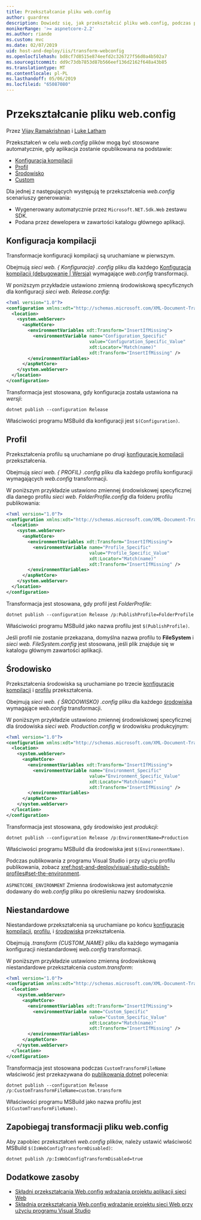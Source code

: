 ```yaml
---
title: Przekształcanie pliku web.config
author: guardrex
description: Dowiedz się, jak przekształcić pliku web.config, podczas publikowania aplikacji ASP.NET Core.
monikerRange: '>= aspnetcore-2.2'
ms.author: riande
ms.custom: mvc
ms.date: 02/07/2019
uid: host-and-deploy/iis/transform-webconfig
ms.openlocfilehash: bd8cf7d8515e874eefd2c326727f56d0a4b502a7
ms.sourcegitcommit: dd9c73db7853d87b566eef136d2162f648a43b85
ms.translationtype: MT
ms.contentlocale: pl-PL
ms.lasthandoff: 05/06/2019
ms.locfileid: "65087080"
---
```

# <a name="transform-webconfig"></a>Przekształcanie pliku web.config

Przez [Vijay Ramakrishnan](https://github.com/vijayrkn) i [Luke Latham](https://github.com/guardrex)

Przekształceń w celu *web.config* plików mogą być stosowane automatycznie, gdy aplikacja zostanie opublikowana na podstawie:

* [Konfiguracja kompilacji](#build-configuration)
* [Profil](#profile)
* [Środowisko](#environment)
* [Custom](#custom)

Dla jednej z następujących występują te przekształcenia *web.config* scenariuszy generowania:

* Wygenerowany automatycznie przez `Microsoft.NET.Sdk.Web` zestawu SDK.
* Podana przez dewelopera w zawartości katalogu głównego aplikacji.

## <a name="build-configuration"></a>Konfiguracja kompilacji

Transformacje konfiguracji kompilacji są uruchamiane w pierwszym.

Obejmują *sieci web. { Konfiguracja} .config* pliku dla każdego [Konfiguracja kompilacji (debugowanie | Wersja)](/dotnet/core/tools/dotnet-publish#options) wymagające *web.config* transformacji.

W poniższym przykładzie ustawiono zmienną środowiskową specyficznych dla konfiguracji *sieci web. Release.config*:

```xml
<?xml version="1.0"?>
<configuration xmlns:xdt="http://schemas.microsoft.com/XML-Document-Transform">
  <location>
    <system.webServer>
      <aspNetCore>
        <environmentVariables xdt:Transform="InsertIfMissing">
          <environmentVariable name="Configuration_Specific" 
                               value="Configuration_Specific_Value" 
                               xdt:Locator="Match(name)" 
                               xdt:Transform="InsertIfMissing" />
        </environmentVariables>
      </aspNetCore>
    </system.webServer>
  </location>
</configuration>
```

Transformacja jest stosowana, gdy konfiguracja została ustawiona na *wersji*:

```console
dotnet publish --configuration Release
```

Właściwości programu MSBuild dla konfiguracji jest `$(Configuration)`.

## <a name="profile"></a>Profil

Przekształcenia profilu są uruchamiane po drugi [konfigurację kompilacji](#build-configuration) przekształcenia.

Obejmują *sieci web. { PROFIL} .config* pliku dla każdego profilu konfiguracji wymagających *web.config* transformacji.

W poniższym przykładzie ustawiono zmiennej środowiskowej specyficznej dla danego profilu *sieci web. FolderProfile.config* dla folderu profilu publikowania:

```xml
<?xml version="1.0"?>
<configuration xmlns:xdt="http://schemas.microsoft.com/XML-Document-Transform">
  <location>
    <system.webServer>
      <aspNetCore>
        <environmentVariables xdt:Transform="InsertIfMissing">
          <environmentVariable name="Profile_Specific" 
                               value="Profile_Specific_Value" 
                               xdt:Locator="Match(name)" 
                               xdt:Transform="InsertIfMissing" />
        </environmentVariables>
      </aspNetCore>
    </system.webServer>
  </location>
</configuration>
```

Transformacja jest stosowana, gdy profil jest *FolderProfile*:

```console
dotnet publish --configuration Release /p:PublishProfile=FolderProfile
```

Właściwości programu MSBuild jako nazwa profilu jest `$(PublishProfile)`.

Jeśli profil nie zostanie przekazana, domyślna nazwa profilu to **FileSystem** i *sieci web. FileSystem.config* jest stosowana, jeśli plik znajduje się w katalogu głównym zawartości aplikacji.

## <a name="environment"></a>Środowisko

Przekształcenia środowiska są uruchamiane po trzecie [konfigurację kompilacji](#build-configuration) i [profilu](#profile) przekształcenia.

Obejmują *sieci web. { ŚRODOWISKO} .config* pliku dla każdego [środowiska](xref:fundamentals/environments) wymagające *web.config* transformacji.

W poniższym przykładzie ustawiono zmiennej środowiskowej specyficznej dla środowiska *sieci web. Production.config* w środowisku produkcyjnym:

```xml
<?xml version="1.0"?>
<configuration xmlns:xdt="http://schemas.microsoft.com/XML-Document-Transform">
  <location>
    <system.webServer>
      <aspNetCore>
        <environmentVariables xdt:Transform="InsertIfMissing">
          <environmentVariable name="Environment_Specific" 
                               value="Environment_Specific_Value" 
                               xdt:Locator="Match(name)" 
                               xdt:Transform="InsertIfMissing" />
        </environmentVariables>
      </aspNetCore>
    </system.webServer>
  </location>
</configuration>
```

Transformacja jest stosowana, gdy środowisko jest *produkcji*:

```console
dotnet publish --configuration Release /p:EnvironmentName=Production
```

Właściwości programu MSBuild dla środowiska jest `$(EnvironmentName)`.

Podczas publikowania z programu Visual Studio i przy użyciu profilu publikowania, zobacz <xref:host-and-deploy/visual-studio-publish-profiles#set-the-environment>.

`ASPNETCORE_ENVIRONMENT` Zmienna środowiskowa jest automatycznie dodawany do *web.config* pliku po określeniu nazwy środowiska.

## <a name="custom"></a>Niestandardowe

Niestandardowe przekształcenia są uruchamiane po końcu [konfigurację kompilacji](#build-configuration), [profilu](#profile), i [środowiska](#environment) przekształcenia.

Obejmują *.transform {CUSTOM_NAME}* pliku dla każdego wymagania konfiguracji niestandardowej *web.config* transformacji.

W poniższym przykładzie ustawiono zmienną środowiskową niestandardowe przekształcenia *custom.transform*:

```xml
<?xml version="1.0"?>
<configuration xmlns:xdt="http://schemas.microsoft.com/XML-Document-Transform">
  <location>
    <system.webServer>
      <aspNetCore>
        <environmentVariables xdt:Transform="InsertIfMissing">
          <environmentVariable name="Custom_Specific" 
                               value="Custom_Specific_Value" 
                               xdt:Locator="Match(name)" 
                               xdt:Transform="InsertIfMissing" />
        </environmentVariables>
      </aspNetCore>
    </system.webServer>
  </location>
</configuration>
```

Transformacja jest stosowana podczas `CustomTransformFileName` właściwość jest przekazywana do [publikowania dotnet](/dotnet/core/tools/dotnet-publish) polecenia:

```console
dotnet publish --configuration Release /p:CustomTransformFileName=custom.transform
```

Właściwości programu MSBuild jako nazwa profilu jest `$(CustomTransformFileName)`.

## <a name="prevent-webconfig-transformation"></a>Zapobiegaj transformacji pliku web.config

Aby zapobiec przekształceń *web.config* plików, należy ustawić właściwość MSBuild `$(IsWebConfigTransformDisabled)`:

```console
dotnet publish /p:IsWebConfigTransformDisabled=true
```

## <a name="additional-resources"></a>Dodatkowe zasoby

* [Składni przekształcania Web.config wdrażania projektu aplikacji sieci Web](http://go.microsoft.com/fwlink/?LinkId=301874)
* [Składnia przekształcania Web.config wdrażanie projektu sieci Web przy użyciu programu Visual Studio](https://docs.microsoft.com/previous-versions/aspnet/dd465326(v=vs.110))
